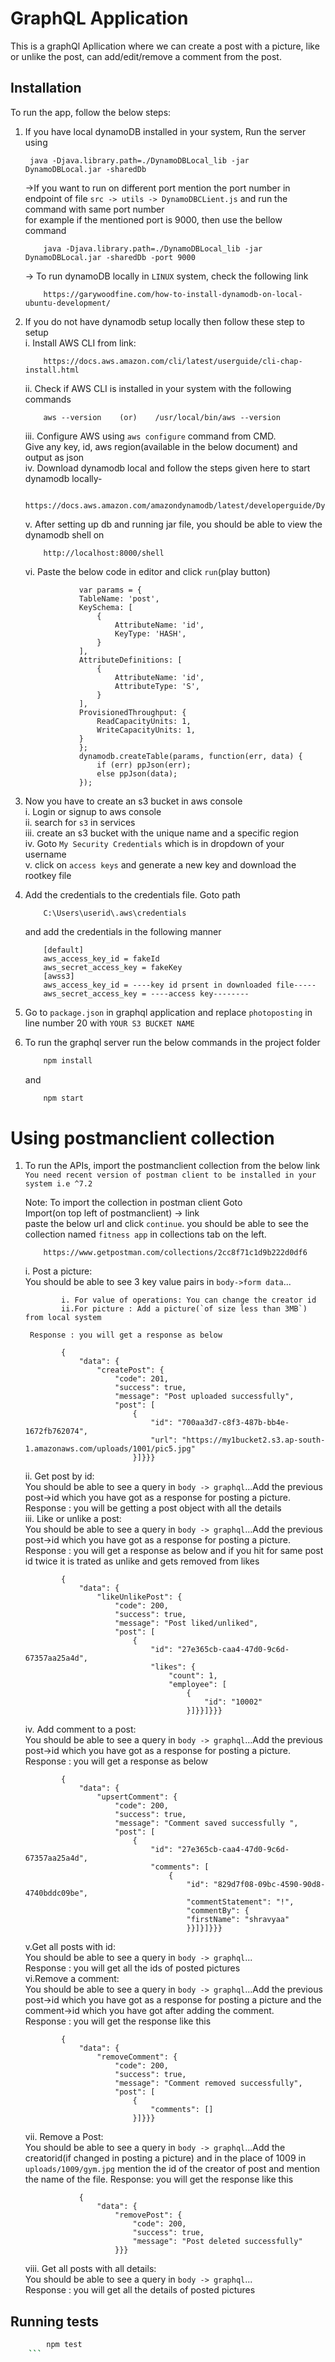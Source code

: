 # GraphQL Application

This is a graphQl Apllication where we can create a post with a picture, like or unlike the post, can add/edit/remove a comment from the post.

## Installation

To run the app, follow the below steps:

1. If you have local dynamoDB installed in your system, Run the server using
    ```shell
     java -Djava.library.path=./DynamoDBLocal_lib -jar DynamoDBLocal.jar -sharedDb
    ```
    ->If you want to run on different port mention the port number in endpoint of file
        `src -> utils -> DynamoDBCLient.js`
    and run the command with same port number <br/>for example if the mentioned port is 9000, then use the bellow command
    ```shell
        java -Djava.library.path=./DynamoDBLocal_lib -jar DynamoDBLocal.jar -sharedDb -port 9000
    ```
    -> To run dynamoDB locally in `LINUX` system, check the following link
    ```shell
        https://garywoodfine.com/how-to-install-dynamodb-on-local-ubuntu-development/
    ```

2. If you do not have dynamodb setup locally then follow these step to setup<br/>
    i. Install AWS CLI from link: 
    ```shell
        https://docs.aws.amazon.com/cli/latest/userguide/cli-chap-install.html
    ```
    ii. Check if AWS CLI is installed in your system with the following commands
    ```shell
        aws --version    (or)    /usr/local/bin/aws --version
    ```
    iii. Configure AWS using `aws configure` command from CMD. <br/>Give any key, id, aws region(available in the below document) and output as json<br/>
    iv. Download dynamodb local and follow the steps given here to start dynamodb locally-<br/>
    ```shell
        https://docs.aws.amazon.com/amazondynamodb/latest/developerguide/DynamoDBLocal.DownloadingAndRunning.html
    ```
    v. After setting up db and running jar file, you should be able to view the dynamodb shell on
    ```shell
        http://localhost:8000/shell
    ```
    vi. Paste the below code in editor and click `run`(play button)<br/>
    ```shell
                var params = {
                TableName: 'post',
                KeySchema: [ 
                    { 
                        AttributeName: 'id',
                        KeyType: 'HASH',
                    }
                ],
                AttributeDefinitions: [ 
                    {
                        AttributeName: 'id',
                        AttributeType: 'S', 
                    }
                ],
                ProvisionedThroughput: { 
                    ReadCapacityUnits: 1, 
                    WriteCapacityUnits: 1, 
                }
                };
                dynamodb.createTable(params, function(err, data) {
                    if (err) ppJson(err); 
                    else ppJson(data); 
                });
    ```

3. Now you have to create an s3 bucket in aws console<br/>
    i.   Login or signup to aws console<br/>
    ii.  search for  `s3` in services<br/>
    iii. create an s3 bucket with the unique name and a specific region<br/>
    iv.  Goto `My Security Credentials` which is in dropdown of your username<br/>
    v.   click on `access keys` and generate a new key and download the rootkey file
4. Add the credentials to the credentials file. Goto path
    ```shell
        C:\Users\userid\.aws\credentials
    ```
    and add the credentials in the following manner
    ```shell
        [default]
        aws_access_key_id = fakeId
        aws_secret_access_key = fakeKey
        [awss3]
        aws_access_key_id = ----key id prsent in downloaded file-----
        aws_secret_access_key = ----access key--------
    ```
5. Go to `package.json` in graphql application and replace ``photoposting`` in line number 20 with `YOUR S3 BUCKET NAME`
6. To run the graphql server run the below commands in the project folder
    ```bash
        npm install
    ```

    and 

    ```bash
        npm start
    ```


# Using postmanclient collection

1. To run the APIs, import the postmanclient collection from the below link `You need recent version of postman client to be installed in your system i.e ^7.2`<br/>

    Note: To import the collection in postman client Goto <br/>
        Import(on top left of postmanclient) -> link <br/>
        paste the below url and click `continue`. you should be able to see the collection named `fitness app` in collections tab on the left.

    ```shell
        https://www.getpostman.com/collections/2cc8f71c1d9b222d0df6 
    ```
    i. Post a picture: <br/>
        You should be able to see 3 key value pairs in `body->form data`... <br/>
    ```shell
            i. For value of operations: You can change the creator id
            ii.For picture : Add a picture(`of size less than 3MB`) from local system
    ```
        Response : you will get a response as below
    ```shell
            {
                "data": {
                    "createPost": {
                        "code": 201,
                        "success": true,
                        "message": "Post uploaded successfully",
                        "post": [
                            {
                                "id": "700aa3d7-c8f3-487b-bb4e-1672fb762074",
                                "url": "https://my1bucket2.s3.ap-south-1.amazonaws.com/uploads/1001/pic5.jpg"
                            }]}}}
    ```
    ii. Get post by id:<br/>
        You should be able to see a query in `body -> graphql`...Add the previous post->id which you have got as a response for posting a picture.<br/>
        Response : you will be getting a post object with all the details<br/>
    iii. Like or unlike a post:<br/>
        You should be able to see a query in `body -> graphql`...Add the previous post->id which you have got as a response for posting a picture.<br/>
        Response : you will get a response as below  and if you hit for same post id twice it is trated as unlike and gets removed from likes
    ```shell
            {
                "data": {
                    "likeUnlikePost": {
                        "code": 200,
                        "success": true,
                        "message": "Post liked/unliked",
                        "post": [
                            {
                                "id": "27e365cb-caa4-47d0-9c6d-67357aa25a4d",
                                "likes": {
                                    "count": 1,
                                    "employee": [
                                        {
                                            "id": "10002"
                                        }]}}]}}}
    ```
    iv. Add comment to a post:<br/>
    You should be able to see a query in `body -> graphql`...Add the previous post->id which you have got as a response for posting a picture.<br/>
        Response : you will get a response as below
    ```shell
            {
                "data": {
                    "upsertComment": {
                        "code": 200,
                        "success": true,
                        "message": "Comment saved successfully ",
                        "post": [
                            {
                                "id": "27e365cb-caa4-47d0-9c6d-67357aa25a4d",
                                "comments": [
                                    {
                                        "id": "829d7f08-09bc-4590-90d8-4740bddc09be",
                                        "commentStatement": "!",
                                        "commentBy": {
                                        "firstName": "shravyaa"
                                        }}]}]}}}
    ```
    v.Get all posts with id:<br/>
    You should be able to see a query in `body -> graphql`...<br/>
        Response : you will get all the ids of posted pictures<br/>
    vi.Remove a comment:<br/>
    You should be able to see a query in `body -> graphql`...Add the previous post->id which you have got as a response for posting a picture and the comment->id which you have got after adding the comment.<br/>
        Response : you will get the response like this
    ```shell
            {
                "data": {
                    "removeComment": {
                        "code": 200,
                        "success": true,
                        "message": "Comment removed successfully",
                        "post": [
                            {
                                "comments": []
                            }]}}}
    ```
    vii. Remove a Post: <br/>
    You should be able to see a query in `body -> graphql`...Add the creatorid(if changed in posting a picture) and in the place of 1009 in `uploads/1009/gym.jpg` mention the id of the creator of post and mention the name of the file.
        Response: you will get the response like this
    ```shell
                {
                    "data": {
                        "removePost": {
                            "code": 200,
                            "success": true,
                            "message": "Post deleted successfully"
                        }}}
    ```
    viii. Get all posts with all details:<br/>
    You should be able to see a query in `body -> graphql`...<br/>
    Response : you will get all the details of posted pictures<br/>

## Running tests
```bash
        npm test
    ```